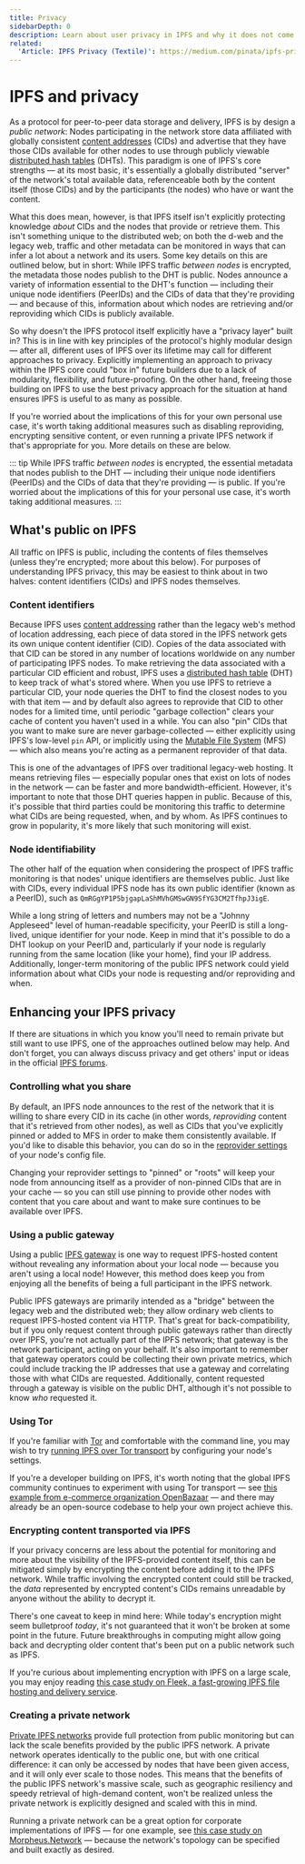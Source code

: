 ```yaml
---
title: Privacy
sidebarDepth: 0
description: Learn about user privacy in IPFS and why it does not come with a built-in privacy layer or encryption.
related:
  'Article: IPFS Privacy (Textile)': https://medium.com/pinata/ipfs-privacy-711f4b72b2ea
---
```


# IPFS and privacy

As a protocol for peer-to-peer data storage and delivery, IPFS is by design a _public network_: Nodes participating in the network store data affiliated with globally consistent [content addresses](/concepts/content-addressing) (CIDs) and advertise that they have those CIDs available for other nodes to use through publicly viewable [distributed hash tables](/concepts/dht/) (DHTs). This paradigm is one of IPFS's core strengths — at its most basic, it's essentially a globally distributed "server" of the network's total available data, referenceable both by the content itself (those CIDs) and by the participants (the nodes) who have or want the content.

What this does mean, however, is that IPFS itself isn't explicitly protecting knowledge _about_ CIDs and the nodes that provide or retrieve them. This isn't something unique to the distributed web; on both the d-web and the legacy web, traffic and other metadata can be monitored in ways that can infer a lot about a network and its users. Some key details on this are outlined below, but in short: While IPFS traffic _between nodes_ is encrypted, the metadata those nodes publish to the DHT is public. Nodes announce a variety of information essential to the DHT's function — including their unique node identifiers (PeerIDs) and the CIDs of data that they're providing — and because of this, information about which nodes are retrieving and/or reproviding which CIDs is publicly available.

So why doesn't the IPFS protocol itself explicitly have a "privacy layer" built in? This is in line with key principles of the protocol's highly modular design — after all, different uses of IPFS over its lifetime may call for different approaches to privacy. Explicitly implementing an approach to privacy within the IPFS core could "box in" future builders due to a lack of modularity, flexibility, and future-proofing. On the other hand, freeing those building on IPFS to use the best privacy approach for the situation at hand ensures IPFS is useful to as many as possible.

If you're worried about the implications of this for your own personal use case, it's worth taking additional measures such as disabling reproviding, encrypting sensitive content, or even running a private IPFS network if that's appropriate for you. More details on these are below.

::: tip
While IPFS traffic _between nodes_ is encrypted, the essential metadata that nodes publish to the DHT — including their unique node identifiers (PeerIDs) and the CIDs of data that they're providing — is public. If you're worried about the implications of this for your personal use case, it's worth taking additional measures.
:::

## What's public on IPFS

All traffic on IPFS is public, including the contents of files themselves (unless they're encrypted; more about this below). For purposes of understanding IPFS privacy, this may be easiest to think about in two halves: content identifiers (CIDs) and IPFS nodes themselves.

### Content identifiers

Because IPFS uses [content addressing](/concepts/content-addressing/) rather than the legacy web's method of location addressing, each piece of data stored in the IPFS network gets its own unique content identifier (CID). Copies of the data associated with that CID can be stored in any number of locations worldwide on any number of participating IPFS nodes. To make retrieving the data associated with a particular CID efficient and robust, IPFS uses a [distributed hash table](/concepts/dht/) (DHT) to keep track of what's stored where. When you use IPFS to retrieve a particular CID, your node queries the DHT to find the closest nodes to you with that item — and by default also agrees to reprovide that CID to other nodes for a limited time, until periodic "garbage collection" clears your cache of content you haven't used in a while. You can also "pin" CIDs that you want to make sure are never garbage-collected — either explicitly using IPFS's low-level `pin` API, or implicitly using the [Mutable File System](/concepts/file-systems/#mutable-file-system-mfs) (MFS) — which also means you're acting as a permanent reprovider of that data.

This is one of the advantages of IPFS over traditional legacy-web hosting. It means retrieving files — especially popular ones that exist on lots of nodes in the network — can be faster and more bandwidth-efficient. However, it's important to note that those DHT queries happen in public. Because of this, it's possible that third parties could be monitoring this traffic to determine what CIDs are being requested, when, and by whom. As IPFS continues to grow in popularity, it's more likely that such monitoring will exist.

### Node identifiability

The other half of the equation when considering the prospect of IPFS traffic monitoring is that nodes' unique identifiers are themselves public. Just like with CIDs, every individual IPFS node has its own public identifier (known as a PeerID), such as `QmRGgYP1P5bjgapLaShMVhGMSwGN9SfYG3CM2TfhpJ3igE`.

While a long string of letters and numbers may not be a "Johnny Appleseed" level of human-readable specificity, your PeerID is still a long-lived, unique identifier for your node. Keep in mind that it's possible to do a DHT lookup on your PeerID and, particularly if your node is regularly running from the same location (like your home), find your IP address. Additionally, longer-term monitoring of the public IPFS network could yield information about what CIDs your node is requesting and/or reproviding and when.

## Enhancing your IPFS privacy

If there are situations in which you know you'll need to remain private but still want to use IPFS, one of the approaches outlined below may help. And don't forget, you can always discuss privacy and get others' input or ideas in the official [IPFS forums](https://discuss.ipfs.io).

### Controlling what you share

By default, an IPFS node announces to the rest of the network that it is willing to share every CID in its cache (in other words, _reproviding_ content that it's retrieved from other nodes), as well as CIDs that you've explicitly pinned or added to MFS in order to make them consistently available. If you'd like to disable this behavior, you can do so in the [reprovider settings](https://github.com/ipfs/go-ipfs/blob/master/docs/config.md#reprovider) of your node's config file.

Changing your reprovider settings to "pinned" or "roots" will keep your node from announcing itself as a provider of non-pinned CIDs that are in your cache — so you can still use pinning to provide other nodes with content that you care about and want to make sure continues to be available over IPFS.

### Using a public gateway

Using a public [IPFS gateway](/how-to/address-ipfs-on-web/#http-gateways) is one way to request IPFS-hosted content without revealing any information about your local node — because you aren't using a local node! However, this method does keep you from enjoying all the benefits of being a full participant in the IPFS network.

Public IPFS gateways are primarily intended as a "bridge" between the legacy web and the distributed web; they allow ordinary web clients to request IPFS-hosted content via HTTP. That's great for back-compatibility, but if you only request content through public gateways rather than directly over IPFS, you're not actually part of the IPFS network; that gateway is the network participant, acting on your behalf. It's also important to remember that gateway operators could be collecting their own private metrics, which could include tracking the IP addresses that use a gateway and correlating those with what CIDs are requested. Additionally, content requested through a gateway is visible on the public DHT, although it's not possible to know _who_ requested it.

### Using Tor

If you're familiar with [Tor](https://www.torproject.org/) and comfortable with the command line, you may wish to try [running IPFS over Tor transport](https://dweb-primer.ipfs.io/avenues-for-access/tor-transport) by configuring your node's settings.

If you're a developer building on IPFS, it's worth noting that the global IPFS community continues to experiment with using Tor transport — see [this example from e-commerce organization OpenBazaar](https://github.com/OpenBazaar/go-onion-transport) — and there may already be an open-source codebase to help your own project achieve this.

### Encrypting content transported via IPFS

If your privacy concerns are less about the potential for monitoring and more about the visibility of the IPFS-provided content itself, this can be mitigated simply by encrypting the content before adding it to the IPFS network. While traffic involving the encrypted content could still be tracked, the _data_ represented by encrypted content's CIDs remains unreadable by anyone without the ability to decrypt it.

There's one caveat to keep in mind here: While today's encryption might seem bulletproof _today_, it's not guaranteed that it won't be broken at some point in the future. Future breakthroughs in computing might allow going back and decrypting older content that's been put on a public network such as IPFS.

If you're curious about implementing encryption with IPFS on a large scale, you may enjoy reading [this case study on Fleek, a fast-growing IPFS file hosting and delivery service](concepts/case-study-fleek/).

### Creating a private network

[Private IPFS networks](https://github.com/ipfs/go-ipfs/blob/v0.7.0/docs/experimental-features.md#private-networks) provide full protection from public monitoring but can lack the scale benefits provided by the public IPFS network. A private network operates identically to the public one, but with one critical difference: it can only be accessed by nodes that have been given access, and it will only ever scale to those nodes. This means that the benefits of the public IPFS network's massive scale, such as geographic resiliency and speedy retrieval of high-demand content, won't be realized unless the private network is explicitly designed and scaled with this in mind.

Running a private network can be a great option for corporate implementations of IPFS — for one example, see [this case study on Morpheus.Network](/concepts/case-study-morpheus/) — because the network's topology can be specified and built exactly as desired.
